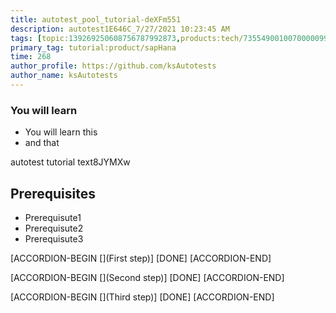 ```yaml
---
title: autotest_pool_tutorial-deXFm551
description: autotest1E646C_7/27/2021 10:23:45 AM
tags: [topic:139269250608756787992873,products:tech/73554900100700000996,tutorial:experience/advanced]
primary_tag: tutorial:product/sapHana
time: 268
author_profile: https://github.com/ksAutotests
author_name: ksAutotests
---
```

### You will learn
- You will learn this
- and that

autotest tutorial text8JYMXw

## Prerequisites
- Prerequisute1
- Prerequisute2
- Prerequisute3

[ACCORDION-BEGIN [](First step)]
[DONE]
[ACCORDION-END]

[ACCORDION-BEGIN [](Second step)]
[DONE]
[ACCORDION-END]

[ACCORDION-BEGIN [](Third step)]
[DONE]
[ACCORDION-END]

